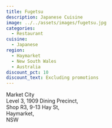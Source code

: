 ```yaml
---
title: Fugetsu
description: Japanese Cuisine
image: ../../assets/images/fugetsu.jpg
categories:
  - Restaurant
cuisine:
  - Japanese
region:
  - Haymarket
  - New South Wales
  - Australia
discount_pct: 10
discount_text: Excluding promotions
---
```


Market City\
Level 3, 1909 Dining Precinct,\
Shop R3, 9-13 Hay St,\
Haymarket, \
NSW
